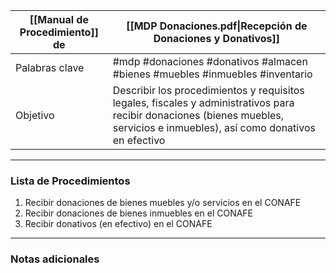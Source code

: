
| [[Manual de Procedimiento]] de | [[MDP Donaciones.pdf\|Recepción de Donaciones y Donativos]] |
|-----------------------------|-------------------------------------------|
| Palabras clave              | #mdp #donaciones #donativos #almacen #bienes #muebles #inmuebles #inventario|
| Objetivo                    | Describir los procedimientos y requisitos legales, fiscales y administrativos para recibir donaciones (bienes muebles, servicios e inmuebles), así como donativos en efectivo |

---

### Lista de Procedimientos
1. Recibir donaciones de bienes muebles y/o servicios en el CONAFE
2. Recibir donaciones de bienes inmuebles en el CONAFE
3. Recibir donativos (en efectivo) en el CONAFE

---

### Notas adicionales
